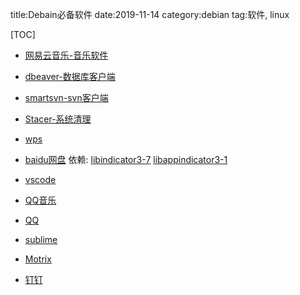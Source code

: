 title:Debain必备软件
date:2019-11-14
category:debian
tag:软件, linux

[TOC]

- [网易云音乐-音乐软件](https://music.163.com/#/download)

- [dbeaver-数据库客户端](https://dbeaver.io/download/)

- [smartsvn-svn客户端](https://www.smartsvn.com/download/)

- [Stacer-系统清理](https://github.com/oguzhaninan/Stacer)

- [wps](https://linux.wps.cn/)

- [baidu网盘](https://pan.baidu.com/download) 依赖: [libindicator3-7](http://ftp.cn.debian.org/debian/pool/main/libi/libindicator/libindicator3-7_0.5.0-2_amd64.deb) [libappindicator3-1](http://mirrors.ustc.edu.cn/debian/pool/main/liba/libappindicator/libappindicator3-1_0.4.92-3.1_amd64.deb)

- [vscode](https://code.visualstudio.com/)

- [QQ音乐](https://y.qq.com/download/download.html)

- [QQ](https://im.qq.com/linuxqq/download.html)

- [sublime](https://www.sublimetext.com/download)

- [Motrix](https://motrix.app/)

- [钉钉](https://alidocs.dingtalk.com/i/p/nb9XJlJ7QbxN8GyA/docs/ROGpvEna5YQWmaPgQ156W4ykmK3zoB27)